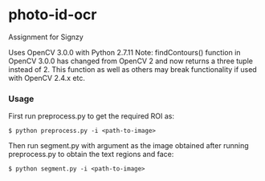 # photo-id-ocr
Assignment for Signzy

Uses OpenCV 3.0.0 with Python 2.7.11
Note: findContours() function in OpenCV 3.0.0 has changed from OpenCV 2 and now returns a three tuple instead of 2. This function as well as others may break functionality if used with OpenCV 2.4.x etc.

### Usage
First run preprocess.py to get the required ROI as:
```
$ python preprocess.py -i <path-to-image>
```
Then run segment.py with argument as the image obtained after running preprocess.py to obtain the text regions and face:
```
$ python segment.py -i <path-to-image>
```
